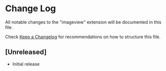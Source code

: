 # Change Log

All notable changes to the "imageview" extension will be documented in this file.

Check [Keep a Changelog](http://keepachangelog.com/) for recommendations on how to structure this file.

## [Unreleased]

- Initial release